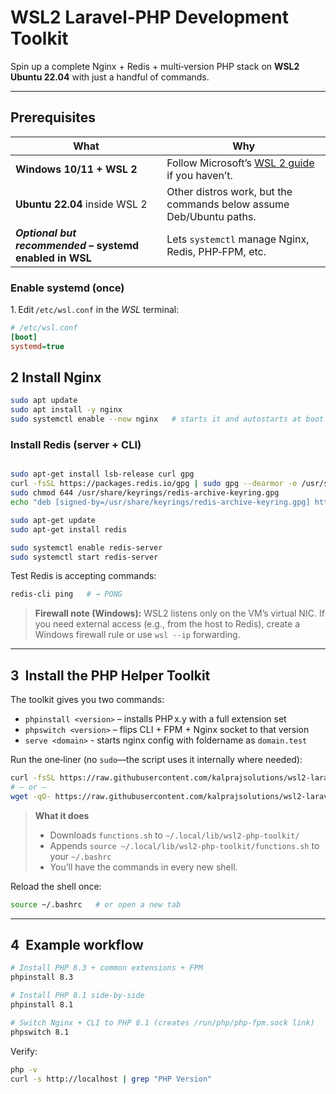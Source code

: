 # WSL2 Laravel‑PHP Development Toolkit

Spin up a complete Nginx + Redis + multi‑version PHP stack on **WSL2 Ubuntu 22.04** with just a handful of commands.

---

## Prerequisites

| What | Why |
|------|-----|
| **Windows 10/11 + WSL 2** | Follow Microsoft’s [WSL 2 guide](https://learn.microsoft.com/windows/wsl/install) if you haven’t. |
| **Ubuntu 22.04** inside WSL 2 | Other distros work, but the commands below assume Deb/Ubuntu paths. |
| **_Optional but recommended_ – systemd enabled in WSL** | Lets `systemctl` manage Nginx, Redis, PHP‑FPM, etc. |

### Enable systemd (once)

1. Edit `/etc/wsl.conf` in the _WSL_ terminal:

```ini
# /etc/wsl.conf
[boot]
systemd=true
```

## 2 Install Nginx
```bash 
sudo apt update
sudo apt install -y nginx
sudo systemctl enable --now nginx   # starts it and autostarts at boot
```
### Install Redis (server + CLI)
```bash

sudo apt-get install lsb-release curl gpg
curl -fsSL https://packages.redis.io/gpg | sudo gpg --dearmor -o /usr/share/keyrings/redis-archive-keyring.gpg
sudo chmod 644 /usr/share/keyrings/redis-archive-keyring.gpg
echo "deb [signed-by=/usr/share/keyrings/redis-archive-keyring.gpg] https://packages.redis.io/deb $(lsb_release -cs) main" | sudo tee /etc/apt/sources.list.d/redis.list

sudo apt-get update
sudo apt-get install redis

sudo systemctl enable redis-server
sudo systemctl start redis-server
```

Test Redis is accepting commands:

```bash
redis-cli ping   # → PONG
```
> **Firewall note (Windows):**
> WSL2 listens only on the VM’s virtual NIC. If you need external access (e.g., from the host to Redis), create a Windows firewall rule or use `wsl --ip` forwarding.

---

## 3  Install the PHP Helper Toolkit

The toolkit gives you two commands:

* `phpinstall <version>` – installs PHP x.y with a full extension set
* `phpswitch <version>`  – flips CLI + FPM + Nginx socket to that version
* `serve <domain>`       - starts nginx config with foldername as `domain.test`

Run the one‑liner (no `sudo`—the script uses it internally where needed):

```bash
curl -fsSL https://raw.githubusercontent.com/kalprajsolutions/wsl2-laravel-php-development/main/install-php-toolkit.sh | bash
# – or –
wget -qO- https://raw.githubusercontent.com/kalprajsolutions/wsl2-laravel-php-development/main/install-php-toolkit.sh | bash
```

> **What it does**
>
> * Downloads `functions.sh` to `~/.local/lib/wsl2-php-toolkit/`
> * Appends `source ~/.local/lib/wsl2-php-toolkit/functions.sh` to your `~/.bashrc`
> * You’ll have the commands in every new shell.

Reload the shell once:

```bash
source ~/.bashrc   # or open a new tab
```

---

## 4  Example workflow

```bash
# Install PHP 8.3 + common extensions + FPM
phpinstall 8.3

# Install PHP 8.1 side‑by‑side
phpinstall 8.1

# Switch Nginx + CLI to PHP 8.1 (creates /run/php/php-fpm.sock link)
phpswitch 8.1
```

Verify:

```bash
php -v
curl -s http://localhost | grep "PHP Version"
```
